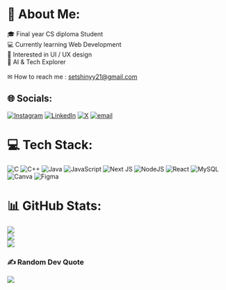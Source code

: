 # 💫 About Me:
🎓 Final year CS diploma Student <br>💻 Currently learning Web Development<br>🚀 Interested in UI / UX design <br>👾 AI & Tech Explorer <br><br>✉ How to reach me : setshinyy21@gmail.com


## 🌐 Socials:
[![Instagram](https://img.shields.io/badge/Instagram-%23E4405F.svg?logo=Instagram&logoColor=white)](https://instagram.com/raa_.hiinn) [![LinkedIn](https://img.shields.io/badge/LinkedIn-%230077B5.svg?logo=linkedin&logoColor=white)](https://linkedin.com/in/rahin-Khamkar) [![X](https://img.shields.io/badge/X-black.svg?logo=X&logoColor=white)](https://x.com/itz_rahin21) [![email](https://img.shields.io/badge/Email-D14836?logo=gmail&logoColor=white)](mailto:setshinyy21@gmail.com) 

# 💻 Tech Stack:
![C](https://img.shields.io/badge/c-%2300599C.svg?style=for-the-badge&logo=c&logoColor=white) ![C++](https://img.shields.io/badge/c++-%2300599C.svg?style=for-the-badge&logo=c%2B%2B&logoColor=white) ![Java](https://img.shields.io/badge/java-%23ED8B00.svg?style=for-the-badge&logo=openjdk&logoColor=white) ![JavaScript](https://img.shields.io/badge/javascript-%23323330.svg?style=for-the-badge&logo=javascript&logoColor=%23F7DF1E) ![Next JS](https://img.shields.io/badge/Next-black?style=for-the-badge&logo=next.js&logoColor=white) ![NodeJS](https://img.shields.io/badge/node.js-6DA55F?style=for-the-badge&logo=node.js&logoColor=white) ![React](https://img.shields.io/badge/react-%2320232a.svg?style=for-the-badge&logo=react&logoColor=%2361DAFB) ![MySQL](https://img.shields.io/badge/mysql-4479A1.svg?style=for-the-badge&logo=mysql&logoColor=white) ![Canva](https://img.shields.io/badge/Canva-%2300C4CC.svg?style=for-the-badge&logo=Canva&logoColor=white) ![Figma](https://img.shields.io/badge/figma-%23F24E1E.svg?style=for-the-badge&logo=figma&logoColor=white)
# 📊 GitHub Stats:
![](https://github-readme-stats.vercel.app/api?username=raahiin21&theme=dark&hide_border=true&include_all_commits=false&count_private=false)<br/>
![](https://nirzak-streak-stats.vercel.app/?user=raahiin21&theme=dark&hide_border=true)<br/>
![](https://github-readme-stats.vercel.app/api/top-langs/?username=raahiin21&theme=dark&hide_border=true&include_all_commits=false&count_private=false&layout=compact)

### ✍️ Random Dev Quote
![](https://quotes-github-readme.vercel.app/api?type=horizontal&theme=dark)

<!-- Proudly created with GPRM ( https://gprm.itsvg.in ) -->
